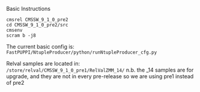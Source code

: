 Basic Instructions

```
cmsrel CMSSW_9_1_0_pre2
cd CMSSW_9_1_0_pre2/src
cmsenv
scram b -j8
```

The current basic config is:
`FastPUPPI/NtupleProducer/python/runNtupleProducer_cfg.py`

Relval samples are located in:
`/store/relval/CMSSW_9_1_0_pre1/RelValZMM_14/`
n.b. the \_14 samples are for upgrade, and they are not in every pre-release so we are using pre1 instead of pre2
